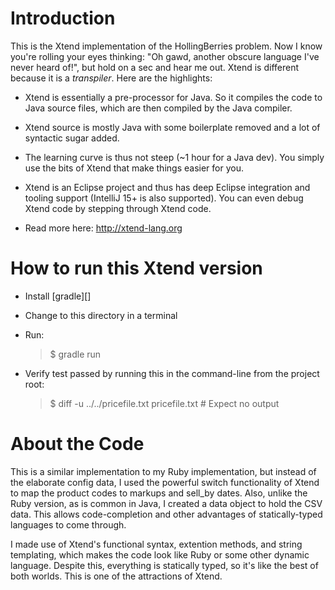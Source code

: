 Introduction
============

This is the Xtend implementation of the HollingBerries problem. Now I know you're rolling your eyes thinking: "Oh gawd, another obscure language I've never heard of!", but hold on a sec and hear me out. Xtend is different because it is a *transpiler*. Here are the highlights:

* Xtend is essentially a pre-processor for Java. So it compiles the code to Java source files, which are then compiled by the Java compiler.

* Xtend source is mostly Java with some boilerplate removed and a lot of syntactic sugar added.

* The learning curve is thus not steep (~1 hour for a Java dev). You simply use the bits of Xtend that make things easier for you.

* Xtend is an Eclipse project and thus has deep Eclipse integration and tooling support (IntelliJ 15+ is also supported). You can even debug Xtend code by stepping through Xtend code.

* Read more here: http://xtend-lang.org

How to run this Xtend version
=============================

* Install [gradle][]

* Change to this directory in a terminal

* Run:

    > $ gradle run

* Verify test passed by running this in the command-line from the project root: 
    
    > $ diff -u ../../pricefile.txt pricefile.txt # Expect no output


About the Code
==============

This is a similar implementation to my Ruby implementation, but instead of the elaborate config data, I used the powerful switch functionality of Xtend to map the product codes to markups and sell_by dates. Also, unlike the Ruby version, as is common in Java, I created a data object to hold the CSV data. This allows code-completion and other advantages of statically-typed languages to come through.

I made use of Xtend's functional syntax, extention methods, and string templating, which makes the code look like Ruby or some other dynamic language. Despite this, everything is statically typed, so it's like the best of both worlds. This is one of the attractions of Xtend. 
